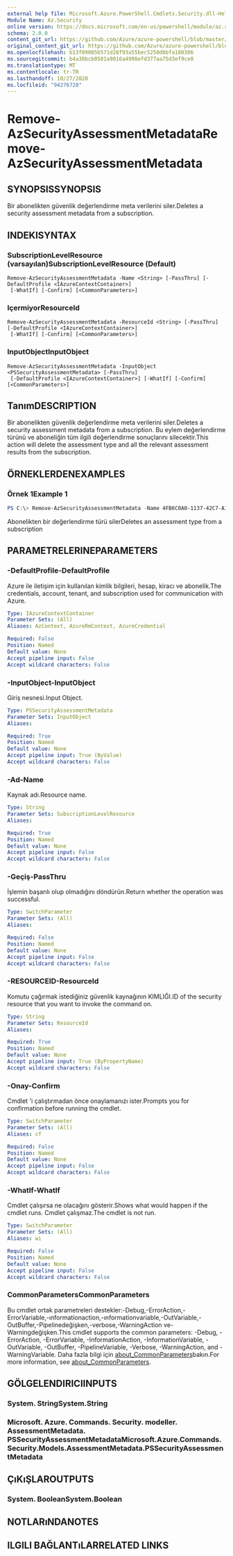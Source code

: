 ```yaml
---
external help file: Microsoft.Azure.PowerShell.Cmdlets.Security.dll-Help.xml
Module Name: Az.Security
online version: https://docs.microsoft.com/en-us/powershell/module/az.security/Remove-AzSecurityAssessmentMetadata
schema: 2.0.0
content_git_url: https://github.com/Azure/azure-powershell/blob/master/src/Security/Security/help/Remove-AzSecurityAssessmentMetadata.md
original_content_git_url: https://github.com/Azure/azure-powershell/blob/master/src/Security/Security/help/Remove-AzSecurityAssessmentMetadata.md
ms.openlocfilehash: b13f09085b571d28f93a55bec5250d6bfa180306
ms.sourcegitcommit: b4a38bcb0501a9016a4998efd377aa75d3ef9ce8
ms.translationtype: MT
ms.contentlocale: tr-TR
ms.lasthandoff: 10/27/2020
ms.locfileid: "94276728"
---
```

# <span data-ttu-id="4e9bb-101">Remove-AzSecurityAssessmentMetadata</span><span class="sxs-lookup"><span data-stu-id="4e9bb-101">Remove-AzSecurityAssessmentMetadata</span></span>

## <span data-ttu-id="4e9bb-102">SYNOPSIS</span><span class="sxs-lookup"><span data-stu-id="4e9bb-102">SYNOPSIS</span></span>
<span data-ttu-id="4e9bb-103">Bir abonelikten güvenlik değerlendirme meta verilerini siler.</span><span class="sxs-lookup"><span data-stu-id="4e9bb-103">Deletes a security assessment metadata from a subscription.</span></span>

## <span data-ttu-id="4e9bb-104">INDEKI</span><span class="sxs-lookup"><span data-stu-id="4e9bb-104">SYNTAX</span></span>

### <span data-ttu-id="4e9bb-105">SubscriptionLevelResource (varsayılan)</span><span class="sxs-lookup"><span data-stu-id="4e9bb-105">SubscriptionLevelResource (Default)</span></span>
```
Remove-AzSecurityAssessmentMetadata -Name <String> [-PassThru] [-DefaultProfile <IAzureContextContainer>]
 [-WhatIf] [-Confirm] [<CommonParameters>]
```

### <span data-ttu-id="4e9bb-106">Içermiyor</span><span class="sxs-lookup"><span data-stu-id="4e9bb-106">ResourceId</span></span>
```
Remove-AzSecurityAssessmentMetadata -ResourceId <String> [-PassThru] [-DefaultProfile <IAzureContextContainer>]
 [-WhatIf] [-Confirm] [<CommonParameters>]
```

### <span data-ttu-id="4e9bb-107">InputObject</span><span class="sxs-lookup"><span data-stu-id="4e9bb-107">InputObject</span></span>
```
Remove-AzSecurityAssessmentMetadata -InputObject <PSSecurityAssessmentMetadata> [-PassThru]
 [-DefaultProfile <IAzureContextContainer>] [-WhatIf] [-Confirm] [<CommonParameters>]
```

## <span data-ttu-id="4e9bb-108">Tanım</span><span class="sxs-lookup"><span data-stu-id="4e9bb-108">DESCRIPTION</span></span>
<span data-ttu-id="4e9bb-109">Bir abonelikten güvenlik değerlendirme meta verilerini siler.</span><span class="sxs-lookup"><span data-stu-id="4e9bb-109">Deletes a security assessment metadata from a subscription.</span></span> <span data-ttu-id="4e9bb-110">Bu eylem değerlendirme türünü ve aboneliğin tüm ilgili değerlendirme sonuçlarını silecektir.</span><span class="sxs-lookup"><span data-stu-id="4e9bb-110">This action will delete the assessment type and all the relevant assessment results from the subscription.</span></span>

## <span data-ttu-id="4e9bb-111">ÖRNEKLERDEN</span><span class="sxs-lookup"><span data-stu-id="4e9bb-111">EXAMPLES</span></span>

### <span data-ttu-id="4e9bb-112">Örnek 1</span><span class="sxs-lookup"><span data-stu-id="4e9bb-112">Example 1</span></span>
```powershell
PS C:\> Remove-AzSecurityAssessmentMetadata -Name 4FB6C0A0-1137-42C7-A1C7-4BD37C91DE8D
```

<span data-ttu-id="4e9bb-113">Abonelikten bir değerlendirme türü siler</span><span class="sxs-lookup"><span data-stu-id="4e9bb-113">Deletes an assessment type from a subscription</span></span>

## <span data-ttu-id="4e9bb-114">PARAMETRELERINE</span><span class="sxs-lookup"><span data-stu-id="4e9bb-114">PARAMETERS</span></span>

### <span data-ttu-id="4e9bb-115">-DefaultProfile</span><span class="sxs-lookup"><span data-stu-id="4e9bb-115">-DefaultProfile</span></span>
<span data-ttu-id="4e9bb-116">Azure ile iletişim için kullanılan kimlik bilgileri, hesap, kiracı ve abonelik.</span><span class="sxs-lookup"><span data-stu-id="4e9bb-116">The credentials, account, tenant, and subscription used for communication with Azure.</span></span>

```yaml
Type: IAzureContextContainer
Parameter Sets: (All)
Aliases: AzContext, AzureRmContext, AzureCredential

Required: False
Position: Named
Default value: None
Accept pipeline input: False
Accept wildcard characters: False
```

### <span data-ttu-id="4e9bb-117">-InputObject</span><span class="sxs-lookup"><span data-stu-id="4e9bb-117">-InputObject</span></span>
<span data-ttu-id="4e9bb-118">Giriş nesnesi.</span><span class="sxs-lookup"><span data-stu-id="4e9bb-118">Input Object.</span></span>

```yaml
Type: PSSecurityAssessmentMetadata
Parameter Sets: InputObject
Aliases:

Required: True
Position: Named
Default value: None
Accept pipeline input: True (ByValue)
Accept wildcard characters: False
```

### <span data-ttu-id="4e9bb-119">-Ad</span><span class="sxs-lookup"><span data-stu-id="4e9bb-119">-Name</span></span>
<span data-ttu-id="4e9bb-120">Kaynak adı.</span><span class="sxs-lookup"><span data-stu-id="4e9bb-120">Resource name.</span></span>

```yaml
Type: String
Parameter Sets: SubscriptionLevelResource
Aliases:

Required: True
Position: Named
Default value: None
Accept pipeline input: False
Accept wildcard characters: False
```

### <span data-ttu-id="4e9bb-121">-Geçiş</span><span class="sxs-lookup"><span data-stu-id="4e9bb-121">-PassThru</span></span>
<span data-ttu-id="4e9bb-122">İşlemin başarılı olup olmadığını döndürün.</span><span class="sxs-lookup"><span data-stu-id="4e9bb-122">Return whether the operation was successful.</span></span>

```yaml
Type: SwitchParameter
Parameter Sets: (All)
Aliases:

Required: False
Position: Named
Default value: None
Accept pipeline input: False
Accept wildcard characters: False
```

### <span data-ttu-id="4e9bb-123">-RESOURCEID</span><span class="sxs-lookup"><span data-stu-id="4e9bb-123">-ResourceId</span></span>
<span data-ttu-id="4e9bb-124">Komutu çağırmak istediğiniz güvenlik kaynağının KIMLIĞI.</span><span class="sxs-lookup"><span data-stu-id="4e9bb-124">ID of the security resource that you want to invoke the command on.</span></span>

```yaml
Type: String
Parameter Sets: ResourceId
Aliases:

Required: True
Position: Named
Default value: None
Accept pipeline input: True (ByPropertyName)
Accept wildcard characters: False
```

### <span data-ttu-id="4e9bb-125">-Onay</span><span class="sxs-lookup"><span data-stu-id="4e9bb-125">-Confirm</span></span>
<span data-ttu-id="4e9bb-126">Cmdlet 'i çalıştırmadan önce onaylamanızı ister.</span><span class="sxs-lookup"><span data-stu-id="4e9bb-126">Prompts you for confirmation before running the cmdlet.</span></span>

```yaml
Type: SwitchParameter
Parameter Sets: (All)
Aliases: cf

Required: False
Position: Named
Default value: None
Accept pipeline input: False
Accept wildcard characters: False
```

### <span data-ttu-id="4e9bb-127">-WhatIf</span><span class="sxs-lookup"><span data-stu-id="4e9bb-127">-WhatIf</span></span>
<span data-ttu-id="4e9bb-128">Cmdlet çalışırsa ne olacağını gösterir.</span><span class="sxs-lookup"><span data-stu-id="4e9bb-128">Shows what would happen if the cmdlet runs.</span></span>
<span data-ttu-id="4e9bb-129">Cmdlet çalışmaz.</span><span class="sxs-lookup"><span data-stu-id="4e9bb-129">The cmdlet is not run.</span></span>

```yaml
Type: SwitchParameter
Parameter Sets: (All)
Aliases: wi

Required: False
Position: Named
Default value: None
Accept pipeline input: False
Accept wildcard characters: False
```

### <span data-ttu-id="4e9bb-130">CommonParameters</span><span class="sxs-lookup"><span data-stu-id="4e9bb-130">CommonParameters</span></span>
<span data-ttu-id="4e9bb-131">Bu cmdlet ortak parametreleri destekler:-Debug,-ErrorAction,-ErrorVariable,-ınformationaction,-ınformationvariable,-OutVariable,-OutBuffer,-Pipelinedeğişken,-verbose,-WarningAction ve-Warningdeğişken.</span><span class="sxs-lookup"><span data-stu-id="4e9bb-131">This cmdlet supports the common parameters: -Debug, -ErrorAction, -ErrorVariable, -InformationAction, -InformationVariable, -OutVariable, -OutBuffer, -PipelineVariable, -Verbose, -WarningAction, and -WarningVariable.</span></span> <span data-ttu-id="4e9bb-132">Daha fazla bilgi için [about_CommonParameters](http://go.microsoft.com/fwlink/?LinkID=113216)bakın.</span><span class="sxs-lookup"><span data-stu-id="4e9bb-132">For more information, see [about_CommonParameters](http://go.microsoft.com/fwlink/?LinkID=113216).</span></span>

## <span data-ttu-id="4e9bb-133">GÖLGELENDIRICI</span><span class="sxs-lookup"><span data-stu-id="4e9bb-133">INPUTS</span></span>

### <span data-ttu-id="4e9bb-134">System. String</span><span class="sxs-lookup"><span data-stu-id="4e9bb-134">System.String</span></span>

### <span data-ttu-id="4e9bb-135">Microsoft. Azure. Commands. Security. modeller. AssessmentMetadata. PSSecurityAssessmentMetadata</span><span class="sxs-lookup"><span data-stu-id="4e9bb-135">Microsoft.Azure.Commands.Security.Models.AssessmentMetadata.PSSecurityAssessmentMetadata</span></span>

## <span data-ttu-id="4e9bb-136">ÇıKıŞLAR</span><span class="sxs-lookup"><span data-stu-id="4e9bb-136">OUTPUTS</span></span>

### <span data-ttu-id="4e9bb-137">System. Boolean</span><span class="sxs-lookup"><span data-stu-id="4e9bb-137">System.Boolean</span></span>

## <span data-ttu-id="4e9bb-138">NOTLARıNDA</span><span class="sxs-lookup"><span data-stu-id="4e9bb-138">NOTES</span></span>

## <span data-ttu-id="4e9bb-139">ILGILI BAĞLANTıLAR</span><span class="sxs-lookup"><span data-stu-id="4e9bb-139">RELATED LINKS</span></span>
